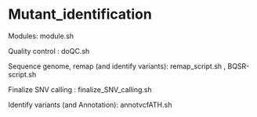 # Mutant_identification

Modules:
module.sh

Quality control :
doQC.sh

Sequence genome, remap (and identify variants):
remap_script.sh ,
BQSR-script.sh

Finalize SNV calling :
finalize_SNV_calling.sh

Identify variants (and Annotation): 
annotvcfATH.sh
